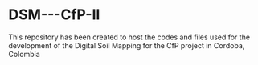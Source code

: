 # DSM---CfP-II
This repository has been created to host the codes and files used for the development of the Digital Soil Mapping for the CfP project in Cordoba, Colombia
